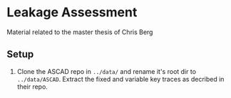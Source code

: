 # Leakage Assessment
Material related to the master thesis of Chris Berg

## Setup
1. Clone the ASCAD repo in `../data/` and rename it's root dir to `../data/ASCAD`. Extract the fixed and variable key traces as decribed in their repo.
